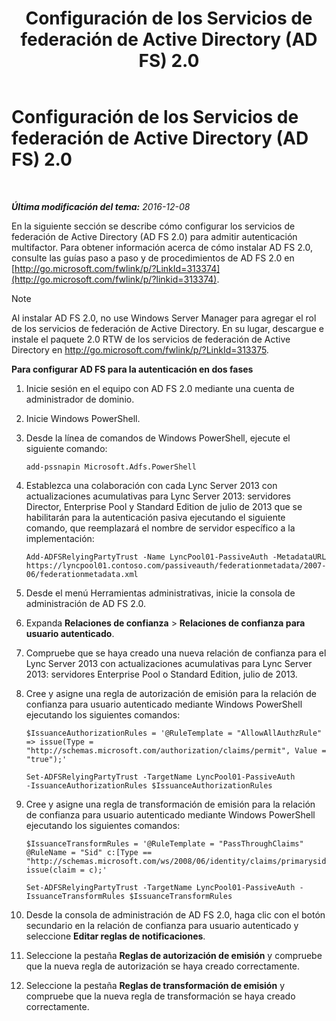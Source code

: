 ﻿---
title: Configuración de los Servicios de federación de Active Directory (AD FS) 2.0
TOCTitle: Configuración de los Servicios de federación de Active Directory (AD FS) 2.0
ms:assetid: 0ba8657f-55b8-41b3-960c-fdc5eeee6978
ms:mtpsurl: https://technet.microsoft.com/es-es/library/Dn308561(v=OCS.15)
ms:contentKeyID: 56271264
ms.date: 01/07/2017
mtps_version: v=OCS.15
ms.translationtype: HT
---

# Configuración de los Servicios de federación de Active Directory (AD FS) 2.0

 

_**Última modificación del tema:** 2016-12-08_

En la siguiente sección se describe cómo configurar los servicios de federación de Active Directory (AD FS 2.0) para admitir autenticación multifactor. Para obtener información acerca de cómo instalar AD FS 2.0, consulte las guías paso a paso y de procedimientos de AD FS 2.0 en [http://go.microsoft.com/fwlink/p/?LinkId=313374](http://go.microsoft.com/fwlink/p/?linkid=313374).


> [!NOTE]
> Al instalar AD FS 2.0, no use Windows Server Manager para agregar el rol de los servicios de federación de Active Directory. En su lugar, descargue e instale el paquete 2.0 RTW de los servicios de federación de Active Directory en <A href="http://go.microsoft.com/fwlink/p/?linkid=313375">http://go.microsoft.com/fwlink/p/?LinkId=313375</A>.




**Para configurar AD FS para la autenticación en dos fases**

1.  Inicie sesión en el equipo con AD FS 2.0 mediante una cuenta de administrador de dominio.

2.  Inicie Windows PowerShell.

3.  Desde la línea de comandos de Windows PowerShell, ejecute el siguiente comando:
    
        add-pssnapin Microsoft.Adfs.PowerShell

4.  Establezca una colaboración con cada Lync Server 2013 con actualizaciones acumulativas para Lync Server 2013: servidores Director, Enterprise Pool y Standard Edition de julio de 2013 que se habilitarán para la autenticación pasiva ejecutando el siguiente comando, que reemplazará el nombre de servidor específico a la implementación:
    
        Add-ADFSRelyingPartyTrust -Name LyncPool01-PassiveAuth -MetadataURL https://lyncpool01.contoso.com/passiveauth/federationmetadata/2007-06/federationmetadata.xml

5.  Desde el menú Herramientas administrativas, inicie la consola de administración de AD FS 2.0.

6.  Expanda **Relaciones de confianza** \> **Relaciones de confianza para usuario autenticado**.

7.  Compruebe que se haya creado una nueva relación de confianza para el Lync Server 2013 con actualizaciones acumulativas para Lync Server 2013: servidores Enterprise Pool o Standard Edition, julio de 2013.

8.  Cree y asigne una regla de autorización de emisión para la relación de confianza para usuario autenticado mediante Windows PowerShell ejecutando los siguientes comandos:
    
        $IssuanceAuthorizationRules = '@RuleTemplate = "AllowAllAuthzRule" => issue(Type = "http://schemas.microsoft.com/authorization/claims/permit", Value = "true");'
    
        Set-ADFSRelyingPartyTrust -TargetName LyncPool01-PassiveAuth 
        -IssuanceAuthorizationRules $IssuanceAuthorizationRules

9.  Cree y asigne una regla de transformación de emisión para la relación de confianza para usuario autenticado mediante Windows PowerShell ejecutando los siguientes comandos:
    
        $IssuanceTransformRules = '@RuleTemplate = "PassThroughClaims" @RuleName = "Sid" c:[Type == "http://schemas.microsoft.com/ws/2008/06/identity/claims/primarysid"]=> issue(claim = c);'
    
        Set-ADFSRelyingPartyTrust -TargetName LyncPool01-PassiveAuth -IssuanceTransformRules $IssuanceTransformRules

10. Desde la consola de administración de AD FS 2.0, haga clic con el botón secundario en la relación de confianza para usuario autenticado y seleccione **Editar reglas de notificaciones**.

11. Seleccione la pestaña **Reglas de autorización de emisión** y compruebe que la nueva regla de autorización se haya creado correctamente.

12. Seleccione la pestaña **Reglas de transformación de emisión** y compruebe que la nueva regla de transformación se haya creado correctamente.

